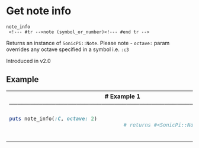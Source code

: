 # Get note info

```
note_info 
 <!--- #tr -->note (symbol_or_number)<!--- #end tr -->
```


Returns an instance of `SonicPi::Note`. Please note - `octave:` param overrides any octave specified in a symbol i.e. `:c3`

Introduced in v2.0

## Example

<table class="examples">
<tr>
<th colspan="2" class="even head"># Example 1 ──────────────────────────────────────────────────────</th>
</tr>
<tr>
<td class="even">

```ruby
puts note_info(:C, octave: 2)




```

</td>
<td class="even">

<!--- #tr -->
```ruby
 
# returns #<SonicPi::Note :C2>



```
<!--- #end tr -->

</td>
</tr>
</table>

